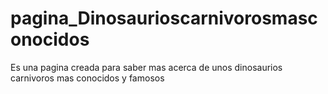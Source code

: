 # pagina_Dinosaurioscarnivorosmasconocidos
Es una pagina creada para saber mas acerca de unos dinosaurios carnivoros mas conocidos y famosos
